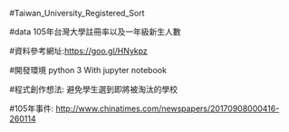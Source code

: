 #Taiwan_University_Registered_Sort

#data 105年台灣大學註冊率以及一年級新生人數

#資料參考網址:https://goo.gl/HNykpz

#開發環境 python 3 With jupyter notebook

#程式創作想法: 避免學生選到即將被淘汰的學校

#105年事件: http://www.chinatimes.com/newspapers/20170908000416-260114



